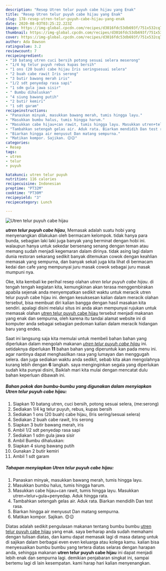 ```yaml
---
description: "Resep Utren telur puyuh cabe hijau yang Enak"
title: "Resep Utren telur puyuh cabe hijau yang Enak"
slug: 178-resep-utren-telur-puyuh-cabe-hijau-yang-enak
date: 2020-08-03T03:25:22.223Z
image: https://img-global.cpcdn.com/recipes/d3016fdc53db693f/751x532cq70/utren-telur-puyuh-cabe-hijau-foto-resep-utama.jpg
thumbnail: https://img-global.cpcdn.com/recipes/d3016fdc53db693f/751x532cq70/utren-telur-puyuh-cabe-hijau-foto-resep-utama.jpg
cover: https://img-global.cpcdn.com/recipes/d3016fdc53db693f/751x532cq70/utren-telur-puyuh-cabe-hijau-foto-resep-utama.jpg
author: Ada Dawson
ratingvalue: 3.2
reviewcount: 7
recipeingredient:
- "10 batang utren cuci bersih potong sesuai selera meserong"
- "1/4 kg telur puyuh rebus kupas bersih"
- "1 ons (20 buah) cabe hijau Iris seringsesuai selera"
- "2 buah cabe rawit Iris serong"
- "3 butir bawang merah iris"
- "1/2 sdt penyedap rasa sapi"
- "1 sdm gula jawa sisir"
- " Bumbu dihaluskan"
- "4 siung bawang putih"
- "2 butir kemiri"
- "1 sdt garam"
recipeinstructions:
- "Panaskan minyak, masukkan bawang merah, tumis hingga layu."
- "Masukkan bumbu halus, tumis hingga harum."
- "Masukkan cabe hijau+can rawit, tumis hingga layu. Masukkan utren+telur+gula+penyedap. Aduk hingga rata."
- "Tambahkan setengah gelas air. Aduk rata. Biarkan mendidih Dan test rasa."
- "Biarkan hingga air menyusut Dan matang sempurna."
- "Matikan kompor. Sajikan. 😊😉"
categories:
- Resep
tags:
- utren
- telur
- puyuh

katakunci: utren telur puyuh 
nutrition: 116 calories
recipecuisine: Indonesian
preptime: "PT32M"
cooktime: "PT30M"
recipeyield: "3"
recipecategory: Lunch

---
```



![Utren telur puyuh cabe hijau](https://img-global.cpcdn.com/recipes/d3016fdc53db693f/751x532cq70/utren-telur-puyuh-cabe-hijau-foto-resep-utama.jpg)

<b><i>utren telur puyuh cabe hijau</i></b>, Memasak adalah suatu hobi yang menyenangkan dilakukan oleh bermacam kelompok. tidak hanya para bunda, sebagian laki laki juga banyak yang berminat dengan hobi ini. walaupun hanya untuk sekedar bersenang senang dengan teman atau memang sudah menjadi kegemaran dalam dirinya. tidak asing lagi dalam dunia restoran sekarang sedikit banyak ditemukan cowok dengan keahlian memasak yang sempurna, dan banyak sekali juga kita lihat di bermacam kedai dan cafe yang mempunyai juru masak cowok sebagai juru masak mumpuni nya.



Oke, kita kembali ke perihal resep olahan <i>utren telur puyuh cabe hijau</i>. di tengah tengah kegiatan kita, kemungkinan akan terasa menggembirakan apabila sejenak anda menyempatkan sedikit waktu untuk meracik utren telur puyuh cabe hijau ini. dengan kesuksesan kalian dalam meracik olahan tersebut, bisa membuat diri kalian bangga dengan hasil masakan kita sendiri. apalagi disini melalui situs ini anda akan mempunyai rujukan untuk memasak olahan <u>utren telur puyuh cabe hijau</u> tersebut menjadi makanan yang enak dan sempurna, oleh karena itu tandai alamat website ini di komputer anda sebagai sebagian pedoman kalian dalam meracik hidangan baru yang endes.


Saat ini langsung saja kita memulai untuk membeli bahan bahan yang diperlukan dalam mengolah makanan <u><i>utren telur puyuh cabe hijau</i></u> ini. setidaknya diperlukan <b>11</b> bahan bahan yang diperuntuk kan pada menu ini. agar nantinya dapat menghasilkan rasa yang lumayan dan menggugah selera. dan juga sediakan waktu anda sedikit, sebab kita akan mengolahnya kurang lebih dengan <b>6</b> langkah. saya menginginkan segala yang diperlukan sudah kita punyai disini, Baiklah mari kita mulai dengan mencatat dulu bahan keperluan dibawah ini.

<!--inarticleads1-->

##### Bahan pokok dan bumbu-bumbu yang digunakan dalam menyiapkan Utren telur puyuh cabe hijau:

1. Siapkan 10 batang utren, cuci bersih, potong sesuai selera, (me:serong)
1. Sediakan 1/4 kg telur puyuh, rebus, kupas bersih
1. Sediakan 1 ons (20 buah) cabe hijau, (Iris sering/sesuai selera)
1. Sediakan 2 buah cabe rawit, Iris serong
1. Siapkan 3 butir bawang merah, iris
1. Ambil 1/2 sdt penyedap rasa sapi
1. Sediakan 1 sdm gula jawa sisir
1. Ambil  Bumbu dihaluskan:
1. Siapkan 4 siung bawang putih
1. Gunakan 2 butir kemiri
1. Ambil 1 sdt garam




<!--inarticleads2-->

##### Tahapan menyiapkan Utren telur puyuh cabe hijau:

1. Panaskan minyak, masukkan bawang merah, tumis hingga layu.
1. Masukkan bumbu halus, tumis hingga harum.
1. Masukkan cabe hijau+can rawit, tumis hingga layu. Masukkan utren+telur+gula+penyedap. Aduk hingga rata.
1. Tambahkan setengah gelas air. Aduk rata. Biarkan mendidih Dan test rasa.
1. Biarkan hingga air menyusut Dan matang sempurna.
1. Matikan kompor. Sajikan. 😊😉




Diatas adalah sedikit pengulasan makanan tentang bumbu bumbu <u>utren telur puyuh cabe hijau</u> yang enak. saya berharap anda sudah memahami dengan tulisan diatas, dan kamu dapat memasak lagi di masa datang untuk di sajikan dalam berbagai even even keluarga atau kolega kamu. kalian bisa menyesuaikan bumbu bumbu yang tertera diatas selaras dengan harapan anda, sehingga makanan <b>utren telur puyuh cabe hijau</b> ini dapat menjadi lebih enak dan sempurna lagi. demikian penjabaran singkat ini, sampai bertemu lagi di lain kesempatan. kami harap hari kalian menyenangkan.
